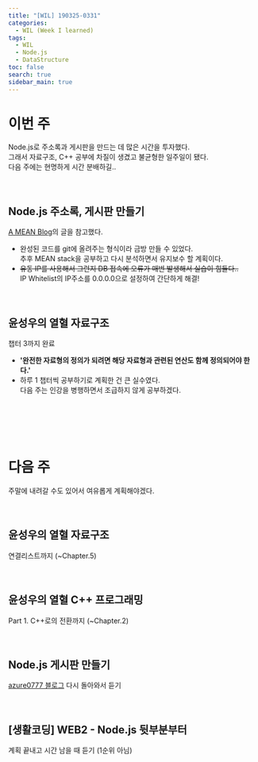 ```yaml
---
title: "[WIL] 190325-0331"
categories: 
  - WIL (Week I learned)
tags: 
  - WIL
  - Node.js
  - DataStructure
toc: false
search: true
sidebar_main: true
---
```


# 이번 주
Node.js로 주소록과 게시판을 만드는 데 많은 시간을 투자했다.  
그래서 자료구조, C++ 공부에 차질이 생겼고 불균형한 일주일이 됐다.  
다음 주에는 현명하게 시간 분배하길..
<br><br><br>


## Node.js 주소록, 게시판 만들기
[A MEAN Blog](https://www.a-mean-blog.com/ko)의 글을 참고했다.  

* 완성된 코드를 git에 올려주는 형식이라 금방 만들 수 있었다.  
  추후 MEAN stack을 공부하고 다시 분석하면서 유지보수 할 계획이다.
* ~~유동 IP를 사용해서 그런지 DB 접속에 오류가 매번 발생해서 실습이 힘들다..~~  
  IP Whitelist의 IP주소를 0.0.0.0으로 설정하여 간단하게 해결!
<br><br><br>


## 윤성우의 열혈 자료구조
챕터 3까지 완료

* **'완전한 자료형의 정의가 되려면 해당 자료형과 관련된 연산도 함께 정의되어야 한다.'**
* 하루 1 챕터씩 공부하기로 계획한 건 큰 실수였다.  
  다음 주는 인강을 병행하면서 조급하지 않게 공부하겠다.   
<br><br><br><br><br>


# 다음 주
주말에 내려갈 수도 있어서 여유롭게 계획해야겠다.
<br><br><br>


## 윤성우의 열혈 자료구조
연결리스트까지 (~Chapter.5)
<br><br><br>


## 윤성우의 열혈 C++ 프로그래밍
Part 1. C++로의 전환까지 (~Chapter.2)
<br><br><br>


## Node.js 게시판 만들기
[azure0777 블로그](https://blog.naver.com/PostView.nhn?blogId=azure0777&logNo=220461355508&categoryNo=18&parentCategoryNo=0&viewDate=&currentPage=7&postListTopCurrentPage=1&from=postView&userTopListOpen=true&userTopListCount=5&userTopListManageOpen=false&userTopListCurrentPage=7) 다시 돌아와서 듣기
<br><br><br>


## [생활코딩] WEB2 - Node.js 뒷부분부터
계획 끝내고 시간 남을 때 듣기 (1순위 아님)